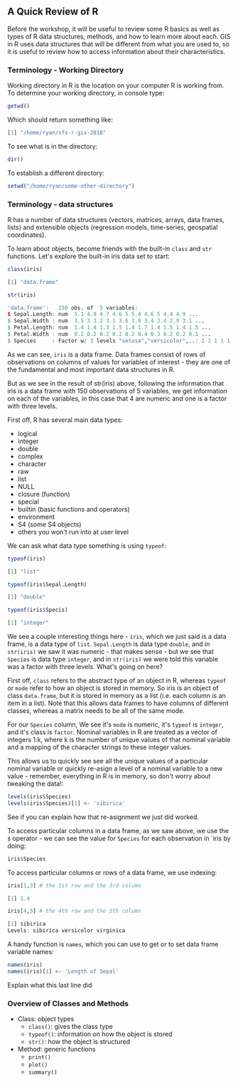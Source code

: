 ## A Quick Review of R

Before the workshop, it will be useful to review some R basics as well as types of R data structures, methods, and how to learn more about each. GIS in R uses data structures that will be different from what you are used to, so it is useful to review how to access information about their characteristics.

### Terminology - Working Directory

Working directory in R is the location on your computer R is working from.  To determine your working directory, in console type:

```r
getwd()
```

Which should return something like:

```r
[1] "/home/ryan/sfs-r-gis-2018"
```

To see what is in the directory:
```r
dir()
```

To establish a different directory:
```r
setwd("/home/ryan/some-other-directory")
```

### Terminology - data structures
R has a number of data structures (vectors, matrices, arrays, data frames, lists) and extensible objects (regression models, time-series, geospatial coordinates). 

To learn about objects, become friends with the built-in `class` and `str` functions. Let's explore the built-in iris data set to start:

```r
class(iris)
```

```r
[1] "data.frame"
```

```r
str(iris)
```

```r
'data.frame':	150 obs. of  5 variables:
$ Sepal.Length: num  5.1 4.9 4.7 4.6 5 5.4 4.6 5 4.4 4.9 ...
$ Sepal.Width : num  3.5 3 3.2 3.1 3.6 3.9 3.4 3.4 2.9 3.1 ...
$ Petal.Length: num  1.4 1.4 1.3 1.5 1.4 1.7 1.4 1.5 1.4 1.5 ...
$ Petal.Width : num  0.2 0.2 0.2 0.2 0.2 0.4 0.3 0.2 0.2 0.1 ...
$ Species     : Factor w/ 3 levels "setosa","versicolor",..: 1 1 1 1 1 1 1 1 1 1 ...
```
As we can see, `iris` is a data frame. Data frames consist of rows of observations  on columns of values for variables of interest - they are one of the fundamental and most important data structures in R. 

But as we see in the result of str(iris) above, following the information that iris is a data frame with 150 observations of 5 variables, we get information on each of the variables, in this case that 4 are numeric and one is a factor with three levels.

First off, R has several main data types:

* logical
* integer
* double
* complex
* character
* raw
* list
* NULL
* closure (function)
* special
* builtin (basic functions and operators)
* environment
* S4 (some S4 objects)
* others you won't run into at user level

We can ask what data type something is using `typeof`:
```r
typeof(iris)
```
```r
[1] "list"
```
```r
typeof(iris$Sepal.Length)
```
```r
[1] "double"
```
```r
typeof(iris$Specis)
```
```r
[1] "integer"
```

We see a couple interesting things here - `iris`, which we just said is a data frame, is a data type of `list`.  `Sepal.Length` is data type `double`, and in `str(iris)` we saw it was numeric - that makes sense - but we see that `Species` is data type `integer`, and in `str(iris)` we were told this variable was a factor with three levels.  What's going on here?

First off, `class` refers to the abstract type of an object in R, whereas `typeof` or `mode` refer to how an object is stored in memory. So iris is an object of class `data.frame`, but it is stored in memory as a list (i.e. each column is an item in a list).  Note that this allows data frames to have columns of different classes, whereas a matrix needs to be all of the same mode.

For our `Species` column, We see it's `mode` is numeric, it's `typeof` is `integer`, and it's class is `factor`.  Nominal variables in R are treated as a vector of integers 1:k,  where k is the number of unique values of that nominal variable and a mapping of the character strings to these integer values.  

This allows us to quickly see see all the unique values of a particular nominal variable or quickly re-asign a level of a nominal variable to a new value - remember, everything in R is in memory, so don't worry about tweaking the data!:
```r
levels(iris$Species)
levels(iris$Species)[1] <- 'sibirica'
```

See if you can explain how that re-asignment we just did worked.

To access particular columns in a data frame, as we saw above, we use the `$` operator - we can see the value for `Species` for each observation in `iris by doing:
```r
iris$Species
```

To access particular columns or rows of a data frame, we use indexing:
```r
iris[1,3] # the 1st row and the 3rd column
```
```r
[1] 1.4
```
```r
iris[4,5] # the 4th row and the 5th column
```
```r
[1] sibirica
Levels: sibirica versicolor virginica
```

A handy function is `names`, which you can use to get or to set data frame variable names:
```r
names(iris)
names(iris)[1] <- 'Length of Sepal'
```

Explain what this last line did

### Overview of Classes and Methods

- Class: object types
    - `class()`: gives the class type 
    - `typeof()`: information on how the object is stored
    - `str()`: how the object is structured
- Method: generic functions
    - `print()`
    - `plot()`
    - `summary()`

